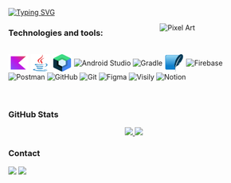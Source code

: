 [![Typing SVG](https://readme-typing-svg.herokuapp.com?font=Fira+Code&pause=1000&width=435&lines=Hi+everyone!+I'm+Wiliam+García;Mobile+Developer)](https://git.io/typing-svg)

<img src="https://media.tenor.com/OEAjabUzGKEAAAAi/microsoft-computer.gif" alt="Pixel Art" align="right" width="200">

### Technologies and tools:

<div style="display: inline_block"><br>
  <img align="center" alt="Kotlin" height="35" width="40" src="https://raw.githubusercontent.com/devicons/devicon/master/icons/kotlin/kotlin-original.svg">
  <img align="center" alt="Java" height="35" width="40" src="https://raw.githubusercontent.com/devicons/devicon/master/icons/java/java-original.svg">
  <img align="center" alt="Jetpack Compose" height="35" width="40" src="https://raw.githubusercontent.com/devicons/devicon/master/icons/jetpackcompose/jetpackcompose-original.svg">
  <img align="center" alt="Android Studio" height="35" width="40" src="https://cdn.jsdelivr.net/gh/devicons/devicon@latest/icons/androidstudio/androidstudio-original.svg">
  <img align="center" alt="Gradle" height="35" width="40" src="https://cdn.jsdelivr.net/gh/devicons/devicon@latest/icons/gradle/gradle-original.svg">
  <img align="center" alt="SQLite" height="35" width="40" src="https://raw.githubusercontent.com/devicons/devicon/master/icons/sqlite/sqlite-original.svg">
  <img align="center" alt="Firebase" height="35" width="40" src="https://cdn.jsdelivr.net/gh/devicons/devicon@latest/icons/firebase/firebase-original.svg">      
  <img align="center" alt="Postman" height="35" width="40" src="https://cdn.jsdelivr.net/gh/devicons/devicon@latest/icons/postman/postman-original.svg">
  <img align="center" alt="GitHub" height="35" width="40" src="https://cdn.jsdelivr.net/gh/devicons/devicon@latest/icons/github/github-original.svg">
  <img align="center" alt="Git" height="35" width="40" src="https://cdn.jsdelivr.net/gh/devicons/devicon/icons/git/git-original.svg">
  <img align="center" alt="Figma" height="35" width="40" src="https://cdn.jsdelivr.net/gh/devicons/devicon@latest/icons/figma/figma-original.svg">
  <img align="center" alt="Visily" height="35" width="40" src="https://www.visily.ai/wp-content/uploads/2022/04/Visily-Water-Mark-Framed-Logo@4x.png">
  <img align="center" alt="Notion" height="35" width="40" src="https://cdn.jsdelivr.net/gh/devicons/devicon@latest/icons/notion/notion-original.svg">
</div><br><br>

### GitHub Stats

<div align="center" style="display: flex; justify-content: center;">
  <a href="https://github.com/WiliamGarcia814">
    <img height="195px" src="https://github-readme-stats.vercel.app/api?username=WiliamGarcia814&show_icons=true&theme=one_dark_pro&include_all_commits=true&count_private=true"/>
    <img height="195px" src="https://github-readme-stats.vercel.app/api/top-langs/?username=WiliamGarcia814&layout=compact&langs_count=7&theme=one_dark_pro"/>
  </a>
</div>
    
### Contact

<div> 
  <a href="https://www.linkedin.com/in/wiliamgarcia-dev" target="_blank"><img src="https://img.shields.io/badge/-LinkedIn-%230077B5?style=for-the-badge&logo=linkedin&logoColor=white" target="_blank"></a> 
  <a href="mailto:whgarcia.dev@gmail.com"><img src="https://img.shields.io/badge/-Gmail-%23333?style=for-the-badge&logo=gmail&logoColor=white" target="_blank"></a>
</div>
